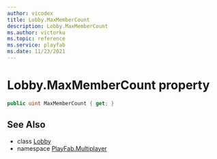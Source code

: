 ```yaml
---
author: vicodex
title: Lobby.MaxMemberCount
description: Lobby.MaxMemberCount
ms.author: victorku
ms.topic: reference
ms.service: playfab
ms.date: 11/23/2021
---
```


# Lobby.MaxMemberCount property

```csharp
public uint MaxMemberCount { get; }
```

## See Also

* class [Lobby](../Lobby.md)
* namespace [PlayFab.Multiplayer](../../PlayFabMultiplayerSDK.md)
